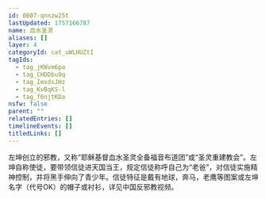 ```yaml
---
id: 0807-qnnzw25t
lastUpdated: 1757166787
name: 血水圣灵
aliases: []
layer: 4
categoryId: cat_uWLHUZtI
tagIds:
  - tag_jKWvm6pa
  - tag_CHDDbu9q
  - tag_ImsdsJHz
  - tag_KvBqKS-l
  - tag_f6njtKDa
nsfw: false
parent: ""
relatedEntries: []
timelineEvents: []
titledLinks: []
---
```


左坤创立的邪教，又称“耶稣基督血水圣灵全备福音布道团”或“圣灵重建教会”。左坤自称使徒，要带领信徒进天国当王，规定信徒称呼自己为“老爸”，对信徒实施精神控制，并将黑手伸向了青少年。信徒特征是戴有地球，奔马，老鹰等图案或左坤名字（代号OK）的帽子或衬衫，详见中国反邪教视频。